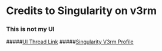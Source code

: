 # Credits to Singularity on v3rm
### This is not my UI
#####[UI Thread Link](https://v3rmillion.net/showthread.php?tid=959294&highlight=ui+lib "UI Thread")
#####[Singularity V3rm Profile](https://v3rmillion.net/member.php?action=profile&uid=947830)
